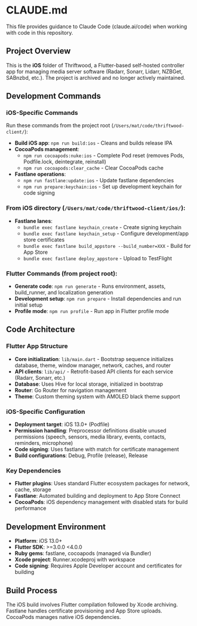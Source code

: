 # CLAUDE.md

This file provides guidance to Claude Code (claude.ai/code) when working with code in this repository.

## Project Overview

This is the **iOS** folder of Thriftwood, a Flutter-based self-hosted controller app for managing media server software (Radarr, Sonarr, Lidarr, NZBGet, SABnzbd, etc.). The project is archived and no longer actively maintained.

## Development Commands

### iOS-Specific Commands
Run these commands from the project root (`/Users/mat/code/thriftwood-client/`):

- **Build iOS app**: `npm run build:ios` - Cleans and builds release IPA
- **CocoaPods management**:
  - `npm run cocoapods:nuke:ios` - Complete Pod reset (removes Pods, Podfile.lock, deintegrate, reinstall)
  - `npm run cocoapods:clear_cache` - Clear CocoaPods cache
- **Fastlane operations**:
  - `npm run fastlane:update:ios` - Update fastlane dependencies  
  - `npm run prepare:keychain:ios` - Set up development keychain for code signing

### From iOS directory (`/Users/mat/code/thriftwood-client/ios/`):
- **Fastlane lanes**:
  - `bundle exec fastlane keychain_create` - Create signing keychain
  - `bundle exec fastlane keychain_setup` - Configure development/app store certificates
  - `bundle exec fastlane build_appstore --build_number=XXX` - Build for App Store
  - `bundle exec fastlane deploy_appstore` - Upload to TestFlight

### Flutter Commands (from project root):
- **Generate code**: `npm run generate` - Runs environment, assets, build_runner, and localization generation
- **Development setup**: `npm run prepare` - Install dependencies and run initial setup
- **Profile mode**: `npm run profile` - Run app in Flutter profile mode

## Code Architecture

### Flutter App Structure
- **Core initialization**: `lib/main.dart` - Bootstrap sequence initializes database, theme, window manager, network, caches, and router
- **API clients**: `lib/api/` - Retrofit-based API clients for each service (Radarr, Sonarr, etc.)
- **Database**: Uses Hive for local storage, initialized in bootstrap
- **Router**: Go Router for navigation management
- **Theme**: Custom theming system with AMOLED black theme support

### iOS-Specific Configuration
- **Deployment target**: iOS 13.0+ (Podfile)
- **Permission handling**: Preprocessor definitions disable unused permissions (speech, sensors, media library, events, contacts, reminders, microphone)
- **Code signing**: Uses fastlane with match for certificate management
- **Build configurations**: Debug, Profile (release), Release

### Key Dependencies
- **Flutter plugins**: Uses standard Flutter ecosystem packages for network, cache, storage
- **Fastlane**: Automated building and deployment to App Store Connect
- **CocoaPods**: iOS dependency management with disabled stats for build performance

## Development Environment
- **Platform**: iOS 13.0+
- **Flutter SDK**: >=3.0.0 <4.0.0  
- **Ruby gems**: fastlane, cocoapods (managed via Bundler)
- **Xcode project**: Runner.xcodeproj with workspace
- **Code signing**: Requires Apple Developer account and certificates for building

## Build Process
The iOS build involves Flutter compilation followed by Xcode archiving. Fastlane handles certificate provisioning and App Store uploads. CocoaPods manages native iOS dependencies.